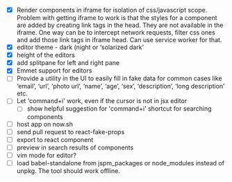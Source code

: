 - [x] Render components in iframe for isolation of css/javascript scope. Problem with getting iframe to work is that the styles for a component are added by creating link tags in the head. They are not available in the iframe. One way can be to intercept network requests, filter css ones and add those link tags in iframe head. Can use service worker for that.
- [x] editor theme - dark (night or ‘solarized dark’
- [x] height of the editors
- [x] add splitpane for left and right pane
- [x] Emmet support for editors
- [ ] Provide a utility in the UI to easily fill in fake data for common cases like ‘email’, ‘url’, ‘photo url’, ‘name’, ‘age’, ‘sex’, ‘description’, ‘long description’ etc.
- [ ] Let 'command+i' work, even if the cursor is not in jsx editor
  - [ ] show helpful suggestion for 'command+i' shortcut for searching components
- [ ] host app on now.sh
- [ ] send pull request to react-fake-props
- [ ] export to react component
- [ ] preview in search results of components
- [ ] vim mode for editor?
- [ ] load babel-standalone from jspm_packages or node_modules instead of unpkg. The tool should work offline.
